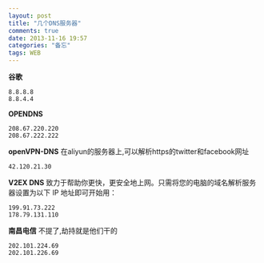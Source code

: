 ```yaml
---
layout: post
title: "几个DNS服务器"
comments: true
date: 2013-11-16 19:57
categories: "备忘"
tags: WEB
---
```

**谷歌**  


    8.8.8.8  
    8.8.4.4  

**OPENDNS**  


    208.67.220.220    
    208.67.222.222    


**openVPN-DNS** 在aliyun的服务器上,可以解析https的twitter和facebook网址  


    42.120.21.30  
    
    
**V2EX DNS** 致力于帮助你更快，更安全地上网。只需将您的电脑的域名解析服务器设置为以下 IP 地址即可开始用：     
  
    199.91.73.222  
    178.79.131.110

**南昌电信** 不提了,劫持就是他们干的   


    202.101.224.69  
    202.101.226.69    

